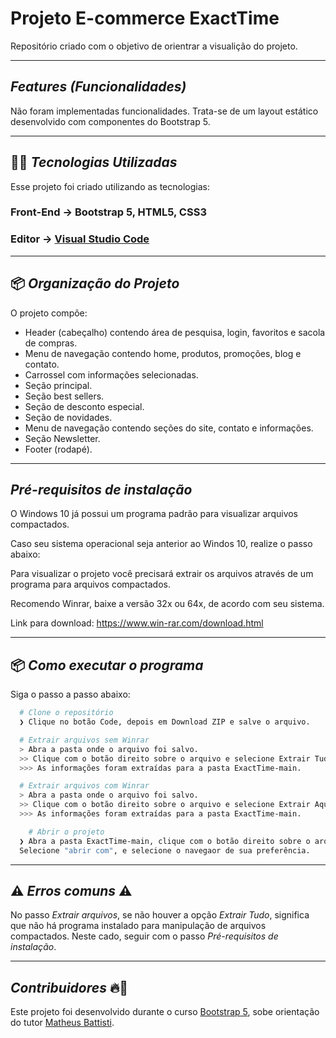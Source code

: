 # Projeto E-commerce ExactTime
Repositório criado com o objetivo de orientrar a visualição do projeto.

---
## *Features (Funcionalidades)*
Não foram implementadas funcionalidades.
Trata-se de um layout estático desenvolvido com componentes do Bootstrap 5.

---
## 👨‍💻️ *Tecnologias Utilizadas*
Esse projeto foi criado utilizando as tecnologias:
### Front-End  ->  Bootstrap 5, HTML5, CSS3
### Editor -> [Visual Studio Code](https://code.visualstudio.com/)

---
## 📦️ *Organização do Projeto*
O projeto compõe:
- Header (cabeçalho) contendo área de pesquisa, login, favoritos e sacola de compras.
- Menu de navegação contendo home, produtos, promoções, blog e contato.
- Carrossel com informações selecionadas.
- Seção principal.
- Seção best sellers.
- Seção de desconto especial.
- Seção de novidades.
- Menu de navegação contendo seções do site, contato e informações.
- Seção Newsletter.
- Footer (rodapé).

---
## *Pré-requisitos de instalação* 
O Windows 10 já possui um programa padrão para visualizar arquivos compactados.

Caso seu sistema operacional seja anterior ao Windos 10, realize o passo abaixo:

Para visualizar o projeto você precisará extrair os arquivos através de um programa para arquivos compactados.

Recomendo Winrar, baixe a versão 32x ou 64x, de acordo com seu sistema.

Link para download:
https://www.win-rar.com/download.html

---
## 📦️ *Como executar o programa*
Siga o passo a passo abaixo:
```bash
  # Clone o repositório
  ❯ Clique no botão Code, depois em Download ZIP e salve o arquivo.

  # Extrair arquivos sem Winrar
  > Abra a pasta onde o arquivo foi salvo.
  >> Clique com o botão direito sobre o arquivo e selecione Extrair Tudo.
  >>> As informações foram extraídas para a pasta ExactTime-main.

  # Extrair arquivos com Winrar
  > Abra a pasta onde o arquivo foi salvo.
  >> Clique com o botão direito sobre o arquivo e selecione Extrair Aqui (Extract Here em inglês).
  >>> As informações foram extraídas para a pasta ExactTime-main.

	# Abrir o projeto
  ❯ Abra a pasta ExactTime-main, clique com o botão direito sobre o arquivo index.html.
  Selecione "abrir com", e selecione o navegaor de sua preferência.
```
---
## ⚠️ *Erros comuns* ⚠️

No passo *Extrair arquivos*, se não houver a opção *Extrair Tudo*, significa que não há programa instalado para manipulação de arquivos compactados.
Neste cado, seguir com o passo *Pré-requisitos de instalação*.

---
## *Contribuidores* 🔥👊
Este projeto foi desenvolvido durante o curso [Bootstrap 5](https://www.udemy.com/course/bootstrap-5-do-basico-ao-avancado-com-4-projetos/), sobe orientação do tutor [Matheus Battisti](https://www.udemy.com/user/matheus-battisti/).
